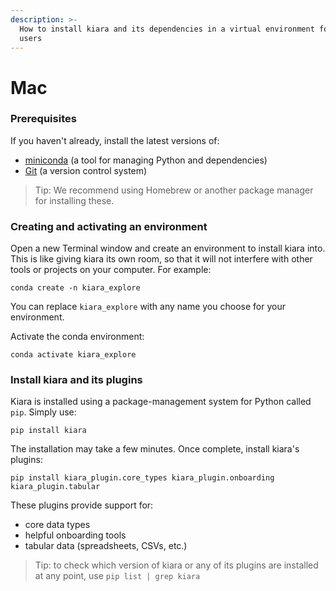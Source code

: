 ```yaml
---
description: >-
  How to install kiara and its dependencies in a virtual environment for Mac
  users
---
```


# Mac

### Prerequisites&#x20;

If you haven't already, install the latest versions of:

* [miniconda](https://www.anaconda.com/docs/getting-started/miniconda/main) (a tool for managing Python and dependencies)
* [Git](https://git-scm.com/book/en/v2/Getting-Started-Installing-Git) (a version control system)

> Tip: We recommend using Homebrew or another package manager for installing these.

### Creating and activating an environment

Open a new Terminal window and create an environment to install kiara into. This is like giving kiara its own room, so that it will not interfere with other tools or projects on your computer. For example:

```⏎
conda create -n kiara_explore
```

You can replace `kiara_explore` with any name you choose for your environment.

Activate the conda environment:&#x20;

```⏎
conda activate kiara_explore
```

### Install kiara and its plugins

Kiara is installed using a package-management system for Python called `pip`. Simply use:

```⏎
pip install kiara
```

The installation may take a few minutes. Once complete, install kiara's plugins:

```
pip install kiara_plugin.core_types kiara_plugin.onboarding kiara_plugin.tabular
```

These plugins provide support for:

* core data types
* helpful onboarding tools
* tabular data (spreadsheets, CSVs, etc.)

> Tip: to check which version of kiara or any of its plugins are installed at any point, use `pip list | grep kiara`&#x20;
